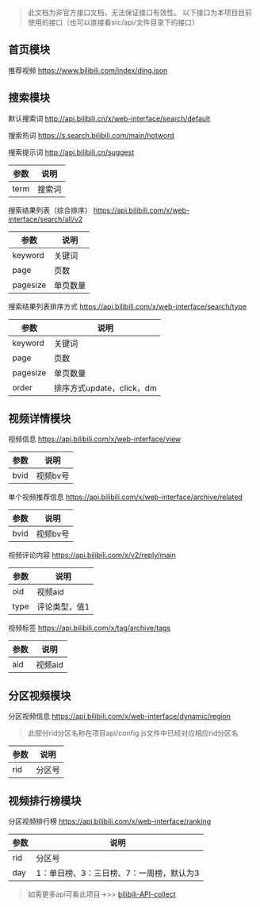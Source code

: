> 此文档为非官方接口文档，无法保证接口有效性。
> 以下接口为本项目目前使用的接口（也可以直接看src/api/文件目录下的接口）

## 首页模块

推荐视频 https://www.bilibili.com/index/ding.json

## 搜索模块

默认搜索词 http://api.bilibili.cn/x/web-interface/search/default

搜索热词 https://s.search.bilibili.com/main/hotword

搜索提示词 http://api.bilibili.cn/suggest

 参数   | 说明  
------|-----
 term | 搜索词 

搜索结果列表（综合排序） https://api.bilibili.com/x/web-interface/search/all/v2

 参数       | 说明   
----------|------
 keyword  | 关键词  
 page     | 页数   
 pagesize | 单页数量 

搜索结果列表排序方式 https://api.bilibili.com/x/web-interface/search/type

 参数       | 说明                  
----------|---------------------
 keyword  | 关键词                 
 page     | 页数                  
 pagesize | 单页数量                
 order    | 排序方式update，click，dm 

## 视频详情模块

视频信息 https://api.bilibili.com/x/web-interface/view

 参数   | 说明    
------|-------
 bvid | 视频bv号 

单个视频推荐信息 https://api.bilibili.com/x/web-interface/archive/related

 参数   | 说明    
------|-------
 bvid | 视频bv号 

视频评论内容 https://api.bilibili.com/x/v2/reply/main

 参数   | 说明      
------|---------
 oid  | 视频aid   
 type | 评论类型，值1 

视频标签 https://api.bilibili.com/x/tag/archive/tags

 参数  | 说明    
-----|-------
 aid | 视频aid 

## 分区视频模块

分区视频信息 https://api.bilibili.com/x/web-interface/dynamic/region
> 此部分rid分区名称在项目api/config.js文件中已经对应相应rid分区名

 参数  | 说明  
-----|-----
 rid | 分区号 

## 视频排行榜模块

分区视频排行榜 https://api.bilibili.com/x/web-interface/ranking

 参数  | 说明                     
-----|------------------------
 rid | 分区号                    
 day | 1：单日榜、3：三日榜、7：一周榜，默认为3 

> 如需更多api可看此项目->>> [bilibili-API-collect](https://github.com/SocialSisterYi/bilibili-API-collect)
